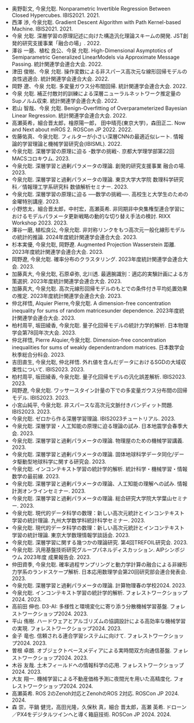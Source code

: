 - 奥野彰文, 今泉允聡. Nonparametric Invertible Regression Between Closed Hypercubes. IBIS2021. 2021.
- 西澤 渉, 今泉允聡. Gradient Descent Algorithm with Path Kernel-based Machine. IBIS2021. 2021.
- 今泉 允聡. 深層学習の原理記述に向けた構造汎化理論スキームの開発. JST創発的研究支援事業「融合の場」. 2022.
- 澤谷 一磨、植松 良公、今泉 允聡. High-Dimensional Asymptotics of Semiparametric Generalized LinearModels via Approximate Message Passing. 統計関連学会連合大会. 2022.
- 津田 俊樹、今泉 允聡. 操作変数による非スパース高次元な線形回帰モデルの良性過適合. 統計関連学会連合大会. 2022.
- 岡野 遼、今泉 允聡. 多変量ガウス分布間回帰. 統計関連学会連合大会. 2022.
- 今泉 允聡. 補正付敵対的訓練による深層ニューラルネットワーク推定量のSupノルム収束. 統計関連学会連合大会. 2022.
- 若山 智哉、今泉 允聡. Benign-Overfitting of Overparameterized Bayesian Linear Regression. 統計関連学会連合大会. 2022.
- 高瀬英希，細合晋太郎，檜原陽一郎， 田中晴亮(東京大学)，森田正二. Now and Next about mROS 2. ROSCon JP 2022. 2022.
- 佐藤佑真、今泉允聡. フィルターが小さい深層CNNの最適近似レート. 情報論的学習理論と機械学習研究会(IBISML). 2022.
- 今泉允聡. 深層学習の原理に迫る -数学の挑戦-. 京都大学理学部第22回MACSコロキウム. 2023.
- 今泉允聡. 深層学習と過剰パラメータの理論. 創発的研究支援事業 融合の場. 2023.
- 今泉允聡. 深層学習と過剰パラメータの理論. 東京大学大学院 数理科学研究科／情報理工学系研究科 数値解析セミナー. 2023.
- 今泉允聡. 深層学習の原理に迫る ──数学の挑戦──. 高校生と大学生のための金曜特別講座. 2023.
- 小野悠太，細合晋太郎，中村宏，高瀬英希. 非同期非中央集権型連合学習におけるモデルパラメータ更新戦略の動的な切り替え手法の検討. RIXX Workshop 2023. 2023.
- 澤谷一磨, 植松良公, 今泉允聡. 非対称リンクをもつ高次元一般化線形モデルの統計的推論. 2024年度統計関連学会連合大会. 2023.
- 杉本実優, 今泉允聡, 岡野遼. Augmented Projection Wasserstein 距離. 2023年度統計関連学会連合大会. 2023.
- 岡野遼, 今泉允聡. 確率分布のクラスタリング. 2023年度統計関連学会連合大会. 2023.
- 加藤真大, 今泉允聡, 石原卓弥, 北川透. 最適腕識別：適応的実験計画による方策選択. 2023年度統計関連学会連合大会. 2023.
- 加藤真大, 今泉允聡. 高次元線形回帰モデルのもとでの条件付き平均処置効果の推定. 2023年度統計関連学会連合大会. 2023.
- 仲北祥悟, Alquier Pierre,今泉允聡. A dimension-free concentration inequality for sums of random matricesunder dependence. 2023年度統計関連学会連合大会. 2023.
- 柏村周平, 坂田綾香, 今泉允聡. 量子化回帰モデルの統計力学的解析. 日本物理学会第78回年次大会. 2023.
- 仲北祥悟, Pierre Alquier,今泉允聡. Dimension-free concentration inequalities for sums of weakly dependentrandom matrices. 日本数学会秋季総合分科会. 2023.
- 吉田直生, 今泉允聡, 仲北祥悟. 外れ値を含んだデータにおけるSGDの大域収束性について. IBIS2023. 2023.
- 柏村周平, 坂田綾香, 今泉允聡. 量子化回帰モデルの汎化誤差解析. IBIS2023. 2023.
- 岡野遼, 今泉允聡. ワッサースタイン計量の下での多変量ガウス分布間の回帰モデル. IBIS2023. 2023.
- 小宮山純平, 今泉允聡. 非スパースな高次元文脈付きバンディット問題. IBIS2023. 2023.
- 今泉允聡. ゼロから作る深層学習理論. IBIS2023チュートリアル. 2023.
- 今泉允聡. 深層学習・人工知能の原理に迫る理論の試み. 日本地震学会春季大会. 2023.
- 今泉允聡. 深層学習と過剰パラメータの理論. 物理屋のための機械学習講義. 2023.
- 今泉允聡. 深層学習と過剰パラメータの理論. 固体地球科学データ同化/データ駆動型地球科学に関する研究会. 2023.
- 今泉允聡. インコンテキスト学習の統計学的解析. 統計科学・機械学習・情報数学の最前線. 2023.
- 今泉允聡. 深層学習と過剰パラメータの理論、人工知能の理解への試み. 情報計測オンラインセミナー. 2023.
- 今泉允聡. 深層学習と過剰パラメータの理論. 総合研究大学院大学葉山セミナー. 2023.
- 今泉允聡. 現代的データ科学の数理：新しい高次元統計とインコンテキスト学習の統計理論. 九州大学数学科統計科学セミナー. 2023.
- 今泉允聡. 現代的データ科学の数理：新しい高次元統計とインコンテキスト学習の統計理論. 東京大学数理情報学談話会. 2023.
- 今泉允聡. 深層学習に関する幾つかの理論研究. 第4回TREFOIL研究会. 2023.
- 今泉允聡. 汎用基盤技術研究グループパネルディスカッション. AIPシンポジウム 2023年度 成果報告会. 2023.
- 仲田資季, 今泉允聡. 確率過程サンプリングと動力学計算の融合による非線形力学系のランドスケープ解析. 日本応用数理学会第20回研究部会連合発表会. 2023.
- 今泉允聡. 深層学習と過剰パラメータの理論. 計算物理春の学校2024. 2023.
- 今泉允聡. インコンテキスト学習の統計学的解析. フォレストワークショップ2024. 2023.
- 高前田 伸也. D3-AI: 多様性と環境変化に寄り添う分散機械学習基盤. フォレストワークショップ2024. 2023.
- 平山 侑樹. ハードウェアとアルゴリズムの協調設計による高効率な機械学習の実現. フォレストワークショップ2024. 2023.
- 金子 竜也. 信頼される連合学習システムに向けて. フォレストワークショップ2024. 2023.
- 曽根 卓朗. オブジェクトベースメディアによる実時間双方向通信基盤. フォレストワークショップ2024. 2023.
- 木谷 友哉. 土木フィールドへの情報科学の応用. フォレストワークショップ2024. 2023.
- 大友 翔一. 機械学習による不動産価格予測に夜間光を用いた高精度化. フォレストワークショップ2024. 2024.
- 高瀬英希. ROS 2のZenoh対応とZenohのROS 2対応. ROSCon JP 2024. 2024.
- 森 崇，平鍋 健児，高田光隆，久保秋 真，細合 晋太郎，高瀬 英希. ドローン／PX4をデジタルツインへと導く箱庭技術. ROSCon JP 2024. 2024.
